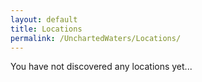 ```yaml
---
layout: default
title: Locations
permalink: /UnchartedWaters/Locations/
---
```


You have not discovered any locations yet...